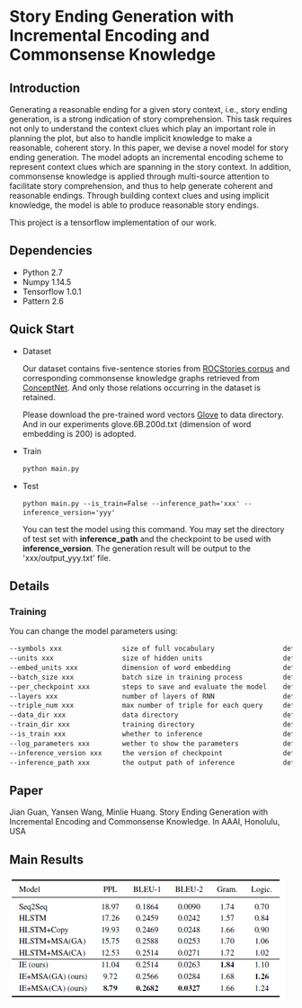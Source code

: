 # Story Ending Generation with Incremental Encoding and Commonsense Knowledge

## Introduction

Generating a reasonable ending for a given story context, i.e., story ending generation, is a strong indication of story comprehension. This task requires not only to understand the context clues which play an important role in planning the plot, but also to handle implicit knowledge to make a reasonable, coherent story. In this paper, we devise a novel model for story ending generation. The model adopts an incremental encoding scheme to represent context clues which are spanning in the story context. In addition, commonsense knowledge is applied through multi-source attention to facilitate story comprehension, and thus to help generate coherent and reasonable endings. Through building context clues and using implicit knowledge, the model is able to produce reasonable story endings.

This project is a tensorflow implementation of our work.

## Dependencies

- Python 2.7
- Numpy 1.14.5
- Tensorflow 1.0.1
- Pattern 2.6

## Quick Start

- Dataset

  Our dataset contains five-sentence stories from [ROCStories corpus](http://cs.rochester.edu/nlp/rocstories/) and corresponding commonsense knowledge graphs retrieved from [ConceptNet](http://www.conceptnet.io/).  And only those relations occurring in the dataset is retained.

  Please download the pre-trained word vectors [Glove](https://nlp.stanford.edu/projects/glove/) to data directory. And in our experiments glove.6B.200d.txt (dimension of word embedding is 200) is adopted.

- Train

  ```python
  python main.py
  ```

- Test

  ```shell
  python main.py --is_train=False --inference_path='xxx' --inference_version='yyy'
  ```

  You can test the model using this command. You may set the directory of test set with **inference_path** and the checkpoint to be used with **inference_version**. The generation result will be output to the 'xxx/output_yyy.txt' file.

## Details

### Training

You can change the model parameters using:

```tex
--symbols xxx				size of full vocabulary 				default 10,000
--units xxx 				size of hidden units 					default 200
--embed_units xxx			dimension of word embedding 			default 200
--batch_size xxx 			batch size in training process 			default 128
--per_checkpoint xxx 		steps to save and evaluate the model	default 1,000
--layers xxx				number of layers of RNN					default 2
--triple_num xxx			max number of triple for each query		default 10
--data_dir xxx				data directory 							default "../data"
--train_dir xxx				training directory						default "./train"
--is_train xxx				whether to inference 					default True
--log_parameters xxx		wether to show the parameters			default True
--inference_version xxx		the version of checkpoint				default 0 (latest)
--inference_path xxx		the output path of inference			default "" (isscreen)
```

## Paper

Jian Guan, Yansen Wang, Minlie Huang. Story Ending Generation with Incremental Encoding and Commonsense Knowledge. In AAAI, Honolulu, USA

## Main Results

![](result.png)


